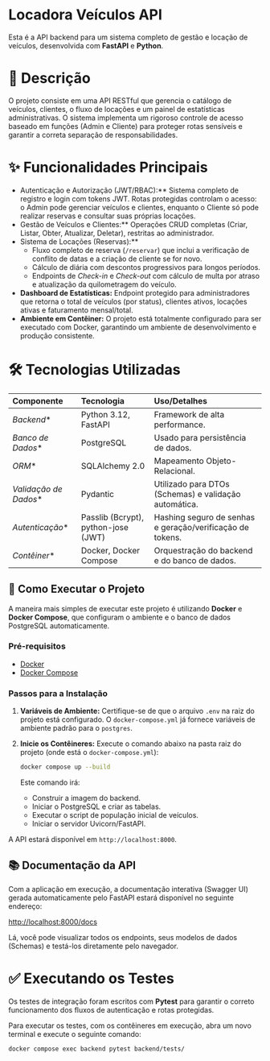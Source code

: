 # Locadora Veículos API 

Esta é a API backend para um sistema completo de gestão e locação de veículos, desenvolvida com **FastAPI** e **Python**.

# 📜 Descrição

O projeto consiste em uma API RESTful que gerencia o catálogo de veículos, clientes, o fluxo de locações e um painel de estatísticas administrativas. O sistema implementa um rigoroso controle de acesso baseado em funções (Admin e Cliente) para proteger rotas sensíveis e garantir a correta separação de responsabilidades.

# ✨ Funcionalidades Principais

* Autenticação e Autorização (JWT/RBAC):** Sistema completo de registro e login com tokens JWT. Rotas protegidas controlam o acesso: o Admin pode gerenciar veículos e clientes, enquanto o Cliente só pode realizar reservas e consultar suas próprias locações.
* Gestão de Veículos e Clientes:** Operações CRUD completas (Criar, Listar, Obter, Atualizar, Deletar), restritas ao administrador.
* Sistema de Locações (Reservas):**
    * Fluxo completo de reserva (`/reservar`) que inclui a verificação de conflito de datas e a criação de cliente se for novo.
    * Cálculo de diária com descontos progressivos para longos períodos.
    * Endpoints de *Check-in* e *Check-out* com cálculo de multa por atraso e atualização da quilometragem do veículo.
* **Dashboard de Estatísticas:** Endpoint protegido para administradores que retorna o total de veículos (por status), clientes ativos, locações ativas e faturamento mensal/total.
* **Ambiente em Contêiner:** O projeto está totalmente configurado para ser executado com Docker, garantindo um ambiente de desenvolvimento e produção consistente.

# 🛠️ Tecnologias Utilizadas

| Componente | Tecnologia | Uso/Detalhes |
| :--- | :--- | :--- |
| *Backend** | Python 3.12, FastAPI | Framework de alta performance. |
| *Banco de Dados** | PostgreSQL | Usado para persistência de dados. |
| *ORM** | SQLAlchemy 2.0 | Mapeamento Objeto-Relacional. |
| *Validação de Dados** | Pydantic | Utilizado para DTOs (Schemas) e validação automática. |
| *Autenticação** | Passlib (Bcrypt), python-jose (JWT) | Hashing seguro de senhas e geração/verificação de tokens. |
| *Contêiner** | Docker, Docker Compose | Orquestração do backend e do banco de dados. |

## 🚀 Como Executar o Projeto

A maneira mais simples de executar este projeto é utilizando **Docker** e **Docker Compose**, que configuram o ambiente e o banco de dados PostgreSQL automaticamente.

### Pré-requisitos

* [Docker](https://docs.docker.com/get-docker/)
* [Docker Compose](https://docs.docker.com/compose/install/)

### Passos para a Instalação

1.  **Variáveis de Ambiente:** Certifique-se de que o arquivo `.env` na raiz do projeto está configurado. O `docker-compose.yml` já fornece variáveis de ambiente padrão para o `postgres`.

2.  **Inicie os Contêineres:** Execute o comando abaixo na pasta raiz do projeto (onde está o `docker-compose.yml`):

    ```bash
    docker compose up --build
    ```
    Este comando irá:
    * Construir a imagem do backend.
    * Iniciar o PostgreSQL e criar as tabelas.
    * Executar o script de população inicial de veículos.
    * Iniciar o servidor Uvicorn/FastAPI.

A API estará disponível em `http://localhost:8000`.

## 📚 Documentação da API

Com a aplicação em execução, a documentação interativa (Swagger UI) gerada automaticamente pelo FastAPI estará disponível no seguinte endereço:

[http://localhost:8000/docs](http://localhost:8000/docs)

Lá, você pode visualizar todos os endpoints, seus modelos de dados (Schemas) e testá-los diretamente pelo navegador.

# ✅ Executando os Testes

Os testes de integração foram escritos com **Pytest** para garantir o correto funcionamento dos fluxos de autenticação e rotas protegidas.

Para executar os testes, com os contêineres em execução, abra um novo terminal e execute o seguinte comando:

```bash
docker compose exec backend pytest backend/tests/
